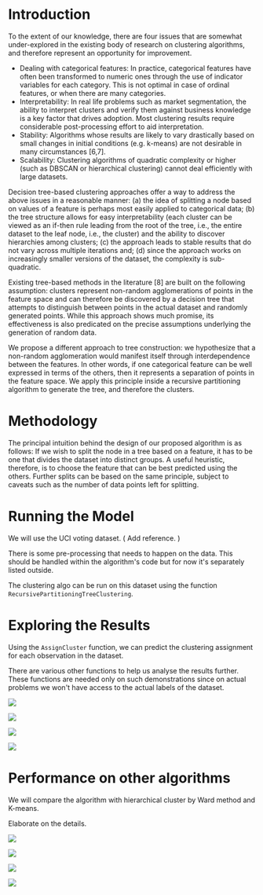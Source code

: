 Introduction
============

To the extent of our knowledge, there are four issues that are somewhat
under-explored in the existing body of research on clustering
algorithms, and therefore represent an opportunity for improvement.

-   Dealing with categorical features: In practice, categorical features
    have often been transformed to numeric ones through the use of
    indicator variables for each category. This is not optimal in case
    of ordinal features, or when there are many categories.
-   Interpretability: In real life problems such as market segmentation,
    the ability to interpret clusters and verify them against business
    knowledge is a key factor that drives adoption. Most clustering
    results require considerable post-processing effort to aid
    interpretation.
-   Stability: Algorithms whose results are likely to vary drastically
    based on small changes in initial conditions (e.g. k-means) are not
    desirable in many circumstances \[6,7\].
-   Scalability: Clustering algorithms of quadratic complexity or higher
    (such as DBSCAN or hierarchical clustering) cannot deal efficiently
    with large datasets.

Decision tree-based clustering approaches offer a way to address the
above issues in a reasonable manner: (a) the idea of splitting a node
based on values of a feature is perhaps most easily applied to
categorical data; (b) the tree structure allows for easy
interpretability (each cluster can be viewed as an if-then rule leading
from the root of the tree, i.e., the entire dataset to the leaf node,
i.e., the cluster) and the ability to discover hierarchies among
clusters; (c) the approach leads to stable results that do not vary
across multiple iterations and; (d) since the approach works on
increasingly smaller versions of the dataset, the complexity is
sub-quadratic.

Existing tree-based methods in the literature \[8\] are built on the
following assumption: clusters represent non-random agglomerations of
points in the feature space and can therefore be discovered by a
decision tree that attempts to distinguish between points in the actual
dataset and randomly generated points. While this approach shows much
promise, its effectiveness is also predicated on the precise assumptions
underlying the generation of random data.

We propose a different approach to tree construction: we hypothesize
that a non-random agglomeration would manifest itself through
interdependence between the features. In other words, if one categorical
feature can be well expressed in terms of the others, then it represents
a separation of points in the feature space. We apply this principle
inside a recursive partitioning algorithm to generate the tree, and
therefore the clusters.

Methodology
===========

The principal intuition behind the design of our proposed algorithm is
as follows: If we wish to split the node in a tree based on a feature,
it has to be one that divides the dataset into distinct groups. A useful
heuristic, therefore, is to choose the feature that can be best
predicted using the others. Further splits can be based on the same
principle, subject to caveats such as the number of data points left for
splitting.

Running the Model
=================

We will use the UCI voting dataset. ( Add reference. )

There is some pre-processing that needs to happen on the data. This
should be handled within the algorithm's code but for now it's
separately listed outside.

The clustering algo can be run on this dataset using the function
`RecursivePartitioningTreeClustering`.

Exploring the Results
=====================

Using the `AssignCluster` function, we can predict the clustering
assignment for each observation in the dataset.

There are various other functions to help us analyse the results
further. These functions are needed only on such demonstrations since on
actual problems we won't have access to the actual labels of the
dataset.

![](/tmp/RtmpCaVQKp/preview-348a770c892d.dir/CURD_files/figure-markdown_strict/ResultsExploration00-1.png)

![](/tmp/RtmpCaVQKp/preview-348a770c892d.dir/CURD_files/figure-markdown_strict/ResultsExploration01-1.png)

![](/tmp/RtmpCaVQKp/preview-348a770c892d.dir/CURD_files/figure-markdown_strict/ResultsExploration02-1.png)

![](/tmp/RtmpCaVQKp/preview-348a770c892d.dir/CURD_files/figure-markdown_strict/ResultsExploration03-1.png)

Performance on other algorithms
===============================

We will compare the algorithm with hierarchical cluster by Ward method
and K-means.

Elaborate on the details.

![](/tmp/RtmpCaVQKp/preview-348a770c892d.dir/CURD_files/figure-markdown_strict/ComparingOtherAlgos01-1.png)

![](/tmp/RtmpCaVQKp/preview-348a770c892d.dir/CURD_files/figure-markdown_strict/ComparingOtherAlgos02-1.png)

![](/tmp/RtmpCaVQKp/preview-348a770c892d.dir/CURD_files/figure-markdown_strict/ComparingOtherAlgos03-1.png)

![](/tmp/RtmpCaVQKp/preview-348a770c892d.dir/CURD_files/figure-markdown_strict/ComparingOtherAlgos06-1.png)
